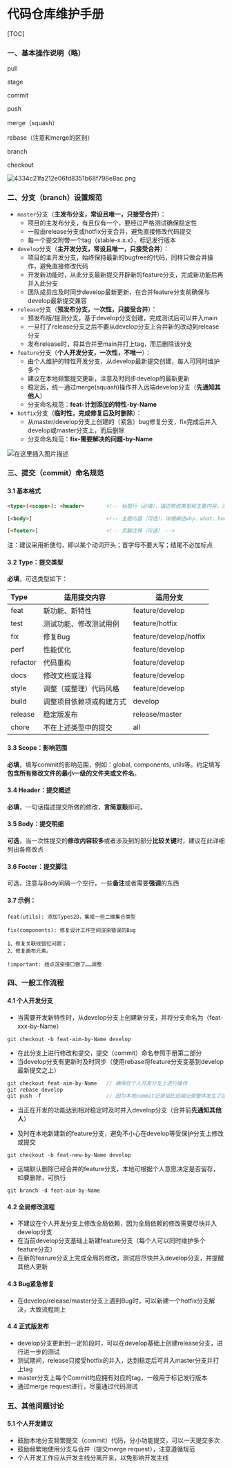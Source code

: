 # 代码仓库维护手册

[TOC]

### 一、基本操作说明（略）

pull

stage

commit

push

merge（squash）

rebase（注意和merge的区别）

branch

checkout

![4334c21fa212e06fd8351b68f798e8ac.png](https://img-blog.csdnimg.cn/img_convert/4334c21fa212e06fd8351b68f798e8ac.png)





### 二、分支（branch）设置规范

- `master`分支（**主发布分支，常设且唯一，只接受合并**）：
  - 项目的主发布分支，有且仅有一个，要经过严格测试确保稳定性
  - 一般由release分支或hotfix分支合并，避免直接修改代码提交
  - 每一个提交附带一个tag（stable-x.x.x），标记发行版本
- `develop`分支（**主开发分支，常设且唯一，只接受合并**）：
  - 项目的主开发分支，始终保持最新的bugfree的代码，同样只做合并操作，避免直接修改代码
  - 开发新功能时，从此分支最新提交开辟新的feature分支，完成新功能后再并入此分支
  - 团队成员应及时同步develop最新更新，在合并feature分支前确保与develop最新提交兼容
- `release`分支（**预发布分支，一次性，只接受合并**）：
  - 预发布版/提测分支，基于develop分支创建，完成测试后可以并入main
  - 一旦打了release分支之后不要从develop分支上合并新的改动到release分支
  - 发布release时，将其合并至main并打上tag，而后删除该分支
- `feature`分支（**个人开发分支，一次性，不唯一**）：
  - 由个人维护的特性开发分支，从develop最新提交创建，每人可同时维护多个
  - 建议在本地频繁提交更新，注意及时同步develop的最新更新
  - 稳定后，统一通过merge(squash)操作并入远端develop分支（**先通知其他人**）
  - 分支命名规范：**feat-计划添加的特性-by-Name**
- `hotfix`分支（**临时性，完成修复后及时删除**）：
  - 从master/develop分支上创建的（紧急）bug修复分支，fix完成后并入develop或master分支上，而后删除
  - 分支命名规范：**fix-需要解决的问题-by-Name**

![在这里插入图片描述](https://img-blog.csdnimg.cn/2c82d941ceba49cf99fd3157ec80dcf1.png?x-oss-process=image/watermark,type_ZHJvaWRzYW5zZmFsbGJhY2s,shadow_50,text_Q1NETiBA5LmU5Lyf6bmP,size_20,color_FFFFFF,t_70,g_se,x_16)

### 三、提交（commit）命名规范

#### 3.1 基本格式

```html
<type>(<scope>): <header>		<!-- 标题行（必填），描述修改类型和主要内容，注意英文冒号和其之后的空格 -->
```

```html
[<body>]						<!-- 主题内容（可选），详细阐述why、what、how等等 -->

[<footer>]						<!-- 页脚注释（可选） -->
```

注：建议采用祈使句，即以某个动词开头；首字母不要大写；结尾不必加标点



#### 3.2 Type：提交类型

**必填**，可选类型如下：

| Type     | 适用提交内容             | 适用分支               |
| :------- | ------------------------ | ---------------------- |
| feat     | 新功能、新特性           | feature/develop        |
| test     | 测试功能、修改测试用例   | feature/hotfix         |
| fix      | 修复Bug                  | feature/develop/hotfix |
| perf     | 性能优化                 | feature/develop        |
| refactor | 代码重构                 | feature/develop        |
| docs     | 修改文档或注释           | feature/develop        |
| style    | 调整（或整理）代码风格   | feature/develop        |
| build    | 调整项目依赖项或构建方式 | develop                |
| release  | 稳定版发布               | release/master         |
| chore    | 不在上述类型中的提交     | all                    |



#### 3.3 Scope：影响范围

**必填**，填写commit的影响范围，例如：global, components, utils等。约定填写**包含所有修改文件的最小一级的文件夹或文件名**。

#### 3.4 Header：提交概述

**必填**，一句话描述提交所做的修改，**言简意赅**即可。

#### 3.5 Body：提交明细

**可选**，当一次性提交的**修改内容较多**或者涉及到的部分**比较关键**时，建议在此详细列出各修改点

#### 3.6 Footer：提交脚注

可选，注意与Body间隔一个空行，一些**备注**或者需要**强调**的东西



#### 3.7 示例：

```
feat(utils): 添加Types2D，集成一些二维集合类型
```

```
fix(components): 修复设计工作空间渲染错误的Bug

1、修复关联线错位问题；
2、修复画布元素。

!important: 结点渲染接口做了……调整
```



### 四、一般工作流程

#### 4.1 个人开发分支

- 当需要开发新特性时，从develop分支上创建新分支，并将分支命名为（feat-xxx-by-Name）


```
git checkout -b feat-aim-by-Name develop
```

- 在此分支上进行修改和提交，提交（commit）命名参照手册第二部分
- 当develop分支有更新时及时同步（使用rebase将feature分支变基到develop最新提交之上）

```c
git checkout feat-aim-by-Name	// 确保在个人开发分支上进行操作
git rebase develop
git push -f						// 因为本地commit记录相比远端记录整体发生了迁移，需要强push
```

- 当正在开发的功能达到相对稳定时及时并入develop分支（合并前**先通知其他人**）

- 及时在本地新建新的feature分支，避免不小心在develop等受保护分支上修改或提交

```
git checkout -b feat-new-by-Name develop
```

- 远端默认删除已经合并的feature分支，本地可根据个人意愿决定是否留存，如要删除，可执行

```
git branch -d feat-aim-by-Name
```



#### 4.2 全局修改流程

- 不建议在个人开发分支上修改全局依赖，因为全局依赖的修改需要尽快并入develop分支
- 在当前develop分支基础上新建feature分支（每个人可以同时维护多个feature分支）
- 在新的fearure分支上完成全局的修改，测试后尽快并入develop分支，并提醒其他人更新

#### 4.3 Bug紧急修复

- 在develop/release/master分支上遇到Bug时，可以新建一个hotfix分支解决，大致流程同上

#### 4.4 正式版发布

- develop分支更新到一定阶段时，可以在develop基础上创建release分支，进行进一步的测试
- 测试期间，release只接受hotfix的并入，达到稳定后可并入master分支并打上tag
- master分支上每个Commit均应拥有对应的tag，一般用于标记发行版本
- 通过merge request进行，尽量通过代码测试



### 五、其他问题讨论

#### 5.1 个人开发建议

- 鼓励本地分支频繁提交（commit）代码，分小功能提交，可以一天提交多次
- 鼓励频繁地使用分支与合并（提交merge request），注意遵循规范
- 个人开发工作应从开发主线分离开来，以免影响开发主线
